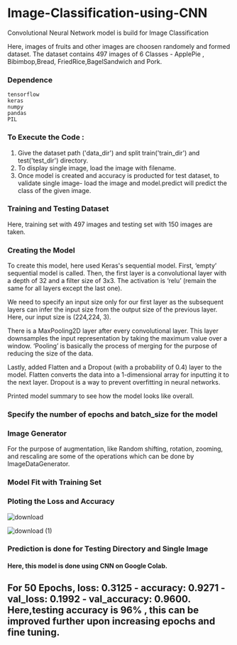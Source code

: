 # Image-Classification-using-CNN
 Convolutional Neural Network model is build for Image Classification

 Here, images of fruits and other images are choosen randomely and formed dataset. The dataset contains 497 images of 6 Classes - ApplePie , Bibimbop,Bread, FriedRice,BagelSandwich and Pork. 

### Dependence
```
tensorflow
keras
numpy
pandas
PIL
```
### To Execute the Code :
1. Give the dataset path ('data_dir') and split train('train_dir') and test('test_dir') directory.
2. To display single image, load the image with filename.
3. Once model is created and accuracy is producted for test dataset, to validate single image- load the image and model.predict will predict the class of the given image. 
### Training and Testing Dataset
Here, training set with 497 images and testing set with 150 images are taken.
### Creating the Model
To create this model, here used Keras's sequential model. First, ‘empty’ sequential model is called. Then, the first layer is a convolutional layer with a depth of 32 and a filter size of 3x3. The activation is ‘relu’ (remain the same for all layers except the last one).

We need to specify an input size only for our first layer as the subsequent layers can infer the input size from the output size of the previous layer. Here, our input size is (224,224, 3).

There is a MaxPooling2D layer after every convolutional layer. This layer downsamples the input representation by taking the maximum value over a window. ‘Pooling’ is basically the process of merging for the purpose of reducing the size of the data.

Lastly, added Flatten and a Dropout (with a probability of 0.4) layer to the model. Flatten converts the data into a 1-dimensional array for inputting it to the next layer. Dropout is a way to prevent overfitting in neural networks.

Printed model summary to see how the model looks like overall.

### Specify the number of epochs and batch_size for the model
### Image Generator
For the purpose of augmentation, like Random shifting, rotation, zooming, and rescaling are some of the operations which can be done by ImageDataGenerator.
### Model Fit with Training Set
### Ploting the Loss and Accuracy
![download](https://github.com/gowthaman25/Image-Classification-using-CNN/assets/20854784/1efebc5c-8046-47a8-ad5d-297823bdd0b1)

![download (1)](https://github.com/gowthaman25/Image-Classification-using-CNN/assets/20854784/2e1b1788-81cc-47c4-a647-23177660b17f)


### Prediction is done for Testing Directory and Single Image 

#### Here, this model is done using CNN on Google Colab. 
## For 50 Epochs, loss: 0.3125 - accuracy: 0.9271 - val_loss: 0.1992 - val_accuracy: 0.9600. Here,testing accuracy is 96% , this can be improved further upon increasing epochs and fine tuning. 







 
 
